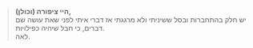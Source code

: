 > **היי ציפורה (וכולן),**  
> יש חלק בהתחברות ובסל ששיניתי ולא מרגגתי אז דברי איתי לפני שאת עושה שם דברים, כי חבל שיהיה כפילויות.  
> לאה.
